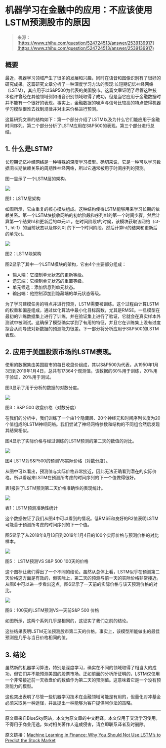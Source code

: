 <!--yml
category: Quant
date: 2022-07-01 19:05:11
-->

# 机器学习在金融中的应用：不应该使用LSTM预测股市的原因

> 来源：[https://www.zhihu.com/question/524724513/answer/2539139917](https://www.zhihu.com/question/524724513/answer/2539139917)

## **概要**

最近，机器学习领域产生了很多的发展和兴趣，同时在语音和图像识别有了很好的研究成果。这篇研究文章分析了一种深度学习方法的表现:长短期记忆神经网络（LSTM），其应用于以S&P500为代表的美国股市。这篇文章证明了尽管这种技术也许曾经在其他领域例如语音识别领域取得了成功，但是当它应用于金融数据时并不能有一个很好的表现。事实上，金融数据的噪声与信号比较高的特点使得机器学习模型很难去找到规律并对未来价格进行预测。

这篇研究文章的结构如下：第一个部分介绍了LSTM以及为什么它们能应用于金融时间序列。第二个部分分析了LSTM应用在S&P500的表现。第三个部分进行总结。

## **1\. 什么是LSTM?**

长短期记忆神经网络是一种特殊的深度学习模型。确切来说，它是一种可以学习数据间长期依赖关系的周期性神经网络，所以它通常被用于时间序列的预测。

图一显示了一个LSTM层的架构。



![](img/f1240809f0b14c85fc04fc02b40e7ebf.png)



图1：LSTM层架构

如图所示，它由重复的核心模块组成。这种结构使得LSTM能够用来学习长期的依赖关系。第一个LSTM块接收网络的初始阶段和序列X1的第一个时间步骤，然后计算第一个结果h1和更新后的单元c1 。在时间阶段t的时候，该模块获取该网络（ct-1 , ht-1）的当前状态以及序列Xt 的下一个时间阶段，然后计算ht的结果和更新后的单元ct。



![](img/fa8de6e507c7e65857b9166220b2a23f.png)



图2：LSTM块架构

图2显示了其中一个LSTM模块的架构，它由4个主要部分组成：

*   输入端：它控制单元状态的更新等级。
*   遗忘端：它控制单元状态的重置等级。
*   单元候选：添加信息到单元状态。
*   输出端：他控制添加到隐藏端的单元状态等级。

为了学习建模任务的特点并进行预测，LSTM需要被训练。这个过程由计算LSTM的权重和偏差组成，通过优化算法中最小化目标函数，尤其是RMSE。一旦模型在最初的训练数据集上进行了训练，并在验证集上进行了验证，它就会在真实样本外测试中被测试。这确保了模型确实学到了有用的特征，并且它在训练集上没有过度拟合从而导致对新数据的预测能力很差。下一部分将分析应用于S&P500的LSTM表现。

## **2\. 应用于美国股票市场的LSTM表现。**

使用的数据集由美国股市的每日收盘价组成，其以S&P500为代表，从1950年1月3日到2019年1月4日，总共有17364个观测值。该数据的60%用于训练，20%用于验证，20%用于测试。

图3显示了用于分析的数据的对数分度。



![](img/93cbdc0b893dfbfbc9b260e57adb22ff.png)



图3：S&P 500 收盘价格（对数分度）

在我们的分析中，我们训练了一个由1个隐藏层、20个神经元和时间序列长度为20个值组成的LSTM神经网络。我们尝试了神经网络参数和结构的不同组合然后发现其结果相似。

图4显示了实际价格与经过训练的LSTM预测的第二天的数值的对比。



![](img/fe0d4a0be99d1df9cbaa475d9517151d.png)



图4 LSTM对S&P500的预测VS实际价格（对数分度）。

从图中可以看出，预测值与实际价格非常接近，因此无法正确看到潜在的实际价格。所以看起来LSTM在预测所考虑的时间序列的下一个值做得很好。

表1报告了LSTM预测第二天价格准确性的表现统计。



![](img/dc7e78941d3f449b1e475e9cf6c4525d.png)



表1：LSTM预测准确性统计

这个数据佐证了我们从图4中可以看到的情况。低RMSE和良好的R2值表明LSTM可能善于预测所考虑的时间序列的下一个值。

图5显示了从2018年8月13日到2019年1月4日的100个实际价格与预测价格的对比样本。



![](img/ba85166b2ecd1502a246aeeee3d2fff0.png)



图5： LSTM预测VS S&P 500 100天的价格

这个图标让我们得出了一个不同的结论。虽然从总体上看，LSTM似乎在预测第二天价格这方面是有效的，但实际上，第二天的预测与前一天的实际价格非常接近。从图6中可以进一步看出这点，图6显示了一天前的实际价格与该天预测价格的对比。



![](img/64caa6c59aff561db9e70dd1d8e8e634.png)



图6：100天的LSTM预测VS一天前S&P 500 价格

如图所示，这两个系列几乎是相同的，这证实了我们之前的结论。

这些结果表明LSTM无法预测股市第二天的价格。事实上，该模型所能做出的最佳预测是几乎与当日价格相同的值。

## 3\. 结论

虽然新的机器学习算法，特别是深度学习，确实在不同的领域取得了相当大的成功，但它们并不能预测美国的股票市场。正如前面的分析所证明的，LSTM仅仅用一个非常接近前一天收盘价的数值作为第二天的预测值。这意味着它是一个没有预测能力的模型。

这也突出表明了尽管一些机器学习技术在金融领域可能是有用的，但量化对冲基金必须采取另一种途径，并且提出一种能够为客户提供阿尔法的策略。

* * *

原文章来自BlueSky网站，本文为原文章的中文翻译。本文仅用于交流学习使用，不得用于商业用途。如对相关著作人造成侵害，请立即联系译者及时删除。

原文链接：[Machine Learning in Finance: Why You Should Not Use LSTM’s to Predict the Stock Market](https://link.zhihu.com/?target=https%3A//www.blueskycapitalmanagement.com/machine-learning-in-finance-why-you-should-not-use-lstms-to-predict-the-stock-market/)